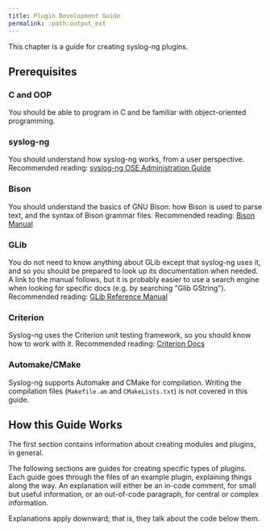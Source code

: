 ```yaml
---
title: Plugin Development Guide
permalink: :path:output_ext
---
```


This chapter is a guide for creating syslog-ng plugins.

## Prerequisites

### C and OOP

You should be able to program in C and be familiar with object-oriented programming.

### syslog-ng

You should understand how syslog-ng works, from a user perspective.
Recommended reading: [syslog-ng OSE Administration Guide](https://www.syslog-ng.com/technical-documents/list/syslog-ng-open-source-edition/)

### Bison

You should understand the basics of GNU Bison: how Bison is used to parse text, and the syntax of Bison grammar files.
Recommended reading: [Bison Manual](https://www.gnu.org/software/bison/manual/)

### GLib

You do not need to know anything about GLib except that syslog-ng uses it, and so you should be prepared to look up its documentation when needed. A link to the manual follows, but it is probably easier to use a search engine when looking for specific docs (e.g. by searching "Glib GString").
Recommended reading: [GLib Reference Manual](https://developer.gnome.org/glib/)

### Criterion

Syslog-ng uses the Criterion unit testing framework, so you should know how to work with it.
Recommended reading: [Criterion Docs](https://criterion.readthedocs.io/)

### Automake/CMake

Syslog-ng supports Automake and CMake for compilation. Writing the compilation files (`Makefile.am` and `CMakeLists.txt`) is not covered in this guide.

## How this Guide Works

The first section contains information about creating modules and plugins, in general.

The following sections are guides for creating specific types of plugins. Each guide goes through the files of an example plugin, explaining things along the way. An explanation will either be an in-code comment, for small but useful information, or an out-of-code paragraph, for central or complex information.

Explanations apply downward; that is, they talk about the code below them.
